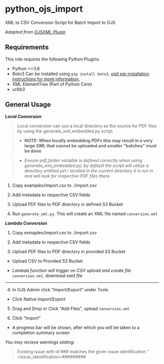 # python_ojs_import
XML to CSV Conversion Script for Batch Import to OJS

_Adapted from [OJSXML Plugin](https://github.com/ualbertalib/ojsxml)_

Requirements
------------

This role requires the following Python Plugins:

  * Python >=3.6
  * Boto3
      Can be installed using `pip install boto3`, [ visit pip installation instructions for more information.](https://boto3.amazonaws.com/v1/documentation/api/latest/guide/quickstart.html#installation)  
  * XML ElementTree (Part of Python Core)
  * urllib3

General Usage
------------

**_Local Conversion_**

>Local conversion can use a local directory as the source for PDF files by using the generate_xml_embedded.py script

>* **NOTE: When locally embedding PDFs this may result in a very large XML that cannot be uploaded and smaller "batches" must be done** 

>* _Ensure pdf_folder variable is defined correctly when using generate_xml_embedded.py, by default the script will utilize a directory entitled `pdf/` located in the current directory it is run in and will look for respective PDF files there._

1. Copy examples/import.csv to ./import.csv

2. Add metadata to respective CSV fields

4. Upload PDF files to PDF directory in defined S3 Bucket

3. Run `generate_xml.py`. This will create an XML file named `conversion.xml`



**_Lambda Conversion_**

1. Copy exmaples/import.csv to ./import.csv

2. Add metadata to respective CSV fields

3. Upload PDF files to PDF directory in provided S3 Bucket
 * Upload CSV to Provided S3 Bucket

* _Lambda function will trigger on CSV upload and create file `conversion.xml`, download said file_


---


4. In OJS Admin click "Import/Export" under Tools 

 * Click Native Import/Export 

5. Drag and Drop or Click "Add Files", upload `conversion.xml`

6. Click "Import"

 * A progress bar will be shown, after which you will be taken to a completion summary screen

_You may recieve warnings stating:_
> Existing issue with id ### matches the given issue identification "<issue_identification><volume>##</volume><number>##</number><year>#####</year><title/></issue_identification>". This issue will not be modified, but articles will be added.

_This is OJS telling you that the issue exists but it is importing approprate Article Metadata; it should be noted that this can result in duplicate articles if they are imported more than once_

_Further information is located below indicating completed imports_
> The import completed successfully. The following items were imported:

> Vol 17 No 10 (1975)

> Vol 17 No 10 (1975)

> Vol 17 No 10 (1975)

> Vol 17 No 10 (1975)

> Vol 17 No 10 (1975)

> Vol 17 No 10 (1975)

> Vol 17 No 10 (1975)

> Vol 17 No 10 (1975)
